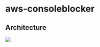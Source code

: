 # aws-consoleblocker

## Architecture

<img src="https://github.com/eddie2070/aws-consoleblocker/blob/master/img/ConsoleBlocker-diagram"/>